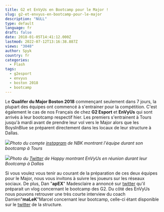 ```yaml
---
title: G2 et EnVyUs en Bootcamp pour le Major !
slug: g2-et-envyus-en-bootcamp-pour-le-major
description: "NULL"
type: default
language: fr
draft: false
date: 2018-01-05T14:41:12.000Z
lastmod: 2022-07-12T13:16:38.887Z
views: "3048"
author: Spyk
country: fr
categories:
  - Flash
tags:
  - g2esport
  - envyus
  - boston 2018
  - bootcamp
---
```

Le **Qualifer du Major Boston 2018** commençant seulement dans 7 jours, la plupart des équipes ont commencé à s'entrainer pour la compétition. C'est également le cas de nos Français de chez **G2 Esport** et **EnVyUs** qui sont arrivés à leur bootcamp respectif hier. Les premiers s'entrainent à Tours jusqu'à mardi avant de prendre leur vol vers le Major alors que les BoysInBlue se préparent directement dans les locaux de leur structure à Dallas.

![](/images/articles/5a4f80b199b7e/images/Qjxu8RclnasvWILvPcEEpOnpdsn6wF835GHU8Yw6.png)_Photo du compte_ [_instagram_](https://www.instagram.com/nbk%5Fcsgo/) _de NBK montrant l'équipe durant son bootcamp à Tours_  
  
![](/images/articles/5a4f80b199b7e/images/wUx9ivwFAAe6OOCPQsdceNDJp6SlGIFZxU7P3Gym.jpeg)_Photo du_ [_Twitter_](https://twitter.com/nV%5FHappyV/status/949015916427309056) _de Happy montrant EnVyUs en réunion durant leur Bootcamp à Dallas_

Si vous voulez vous tenir au courant de la préparation de ces deux équipes pour le Major, nous vous invitons à suivre les joueurs sur les réseaux sociaux. De plus, Dan "**apEX**" Madesclaire a annoncé sur [twitter](https://twitter.com/G2apEX/status/948602238355824641) qu'il préparait un vlog concernant le bootcamp des G2\. Du côté des EnVyUs nous pouvons retrouver une très courte interview du coach Damien"**maLeK**"Marcel concernant leur bootcamp, celle-ci étant disponible sur le [t](https://twitter.com/TeamEnVyUs/status/949095491631017984)[witter](https://twitter.com/TeamEnVyUs/status/949095491631017984) de la structure.

